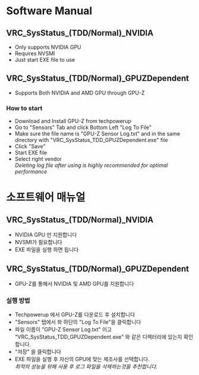 # Software Manual
## VRC_SysStatus_(TDD/Normal)_NVIDIA
* Only supports NVIDIA GPU
* Requires NVSMI
* Just start EXE file to use
## VRC_SysStatus_(TDD/Normal)_GPUZDependent
* Supports Both NVIDIA and AMD GPU through GPU-Z
### How to start
* Download and Install GPU-Z from techpowerup
* Go to "Sensors" Tab and click Bottom Left "Log To File"
* Make sure the file name is "GPU-Z Sensor Log.txt" and in the same directory with "VRC_SysStatus_TDD_GPUZDependent.exe" file
* Click "Save"
* Start EXE file
* Select right vendor\
*Deleting log file after using is highly recommended for optimal performance*

# 소프트웨어 매뉴얼
## VRC_SysStatus_(TDD/Normal)_NVIDIA
* NVIDIA GPU 만 지원합니다
* NVSMI가 필요합니다
* EXE 파일을 실행 하면 됩니다
## VRC_SysStatus_(TDD/Normal)_GPUZDependent
* GPU-Z를 통해서 NVIDIA 및 AMD GPU를 지원합니다
### 실행 방법
* Techpowerup 에서 GPU-Z를 다운로드 후 설치합니다
* "Sensors" 탭에서 좌 하단의 "Log To File"을 클릭합니다
* 파일 이름이 "GPU-Z Sensor Log.txt" 이고 "VRC_SysStatus_TDD_GPUZDependent.exe" 와 같은 디렉터리에 있는지 확인합니다.
* "저장" 을 클릭합니다
* EXE 파일을 실행 후 자신의 GPU에 맞는 제조사를 선택합니다.\
*최적의 성능을 위해 사용 후 로그 파일을 삭제하는것을 추천합니다.*
